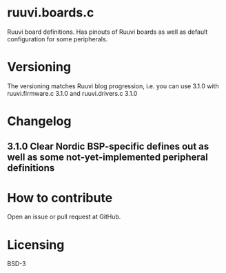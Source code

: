 # ruuvi.boards.c
Ruuvi board definitions. Has pinouts of Ruuvi boards as well as default configuration for some peripherals.

# Versioning
The versioning matches Ruuvi blog progression, i.e. you can use 3.1.0 with ruuvi.firmware.c 3.1.0 and ruuvi.drivers.c 3.1.0

# Changelog
## 3.1.0 Clear Nordic BSP-specific defines out as well as some not-yet-implemented peripheral definitions

# How to contribute
Open an issue or pull request at GitHub.

# Licensing
BSD-3